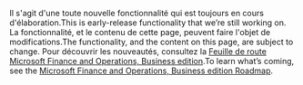 <span data-ttu-id="ed1e1-101">Il s'agit d'une toute nouvelle fonctionnalité qui est toujours en cours d'élaboration.</span><span class="sxs-lookup"><span data-stu-id="ed1e1-101">This is early-release functionality that we’re still working on.</span></span> <span data-ttu-id="ed1e1-102">La fonctionnalité, et le contenu de cette page, peuvent faire l'objet de modifications.</span><span class="sxs-lookup"><span data-stu-id="ed1e1-102">The functionality, and the content on this page, are subject to change.</span></span> <span data-ttu-id="ed1e1-103">Pour découvrir les nouveautés, consultez la [Feuille de route Microsoft Finance and Operations, Business edition](https://go.microsoft.com/fwlink/?linkid=842139).</span><span class="sxs-lookup"><span data-stu-id="ed1e1-103">To learn what’s coming, see the [Microsoft Finance and Operations, Business edition Roadmap](https://go.microsoft.com/fwlink/?linkid=842139).</span></span>